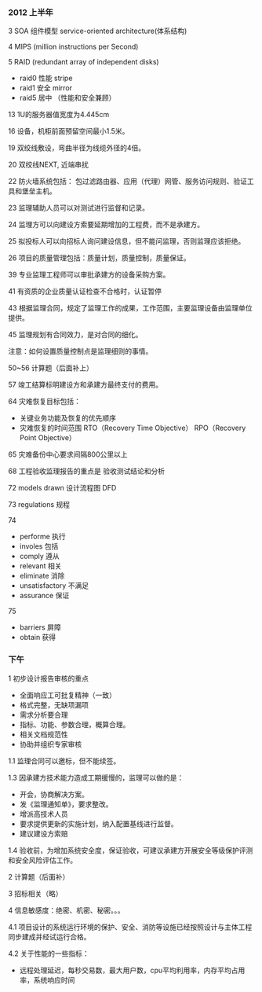 ### 2012 上半年

3 SOA 组件模型 service-oriented architecture(体系结构)

4 MIPS (million instructions per Second)

5 RAID (redundant array of independent disks)
  * raid0 性能 stripe
  * raid1 安全 mirror
  * raid5 居中 （性能和安全兼顾）

13 1U的服务器值宽度为4.445cm

16 设备，机柜前面预留空间最小1.5米。

19 双绞线敷设，弯曲半径为线缆外径的4倍。

20 双绞线NEXT, 近端串扰

22 防火墙系统包括： 包过滤路由器、应用（代理）网管、服务访问规则、验证工具和堡垒主机。

23 监理辅助人员可以对测试进行监督和记录。

24 监理方可以向建设方索要延期增加的工程费，而不是承建方。

25 拟投标人可以向招标人询问建设信息，但不能问监理，否则监理应该拒绝。

26 项目的质量管理包括：质量计划，质量控制，质量保证。

39 专业监理工程师可以审批承建方的设备采购方案。

41 有资质的企业质量认证检查不合格时，认证暂停

43 根据监理合同，规定了监理工作的成果，工作范围，主要监理设备由监理单位提供。

45 监理规划有合同效力，是对合同的细化。

  注意：如何设置质量控制点是监理细则的事情。

50~56 计算题（后面补上）

57 竣工结算标明建设方和承建方最终支付的费用。

64 灾难恢复目标包括：
* 关键业务功能及恢复的优先顺序
* 灾难恢复的时间范围 RTO（Recovery Time Objective） RPO（Recovery Point Objective）

65 灾难备份中心要求间隔800公里以上

68 工程验收监理报告的重点是 验收测试结论和分析

72 models drawn 设计流程图 DFD

73 regulations  规程

74
* performe 执行
* involes  包括
* comply   遵从
* relevant 相关
* eliminate 消除
* unsatisfactory 不满足
* assurance 保证

75
* barriers 屏障
* obtain   获得

### 下午
1 初步设计报告审核的重点
 * 全面响应工可批复精神（一致）
 * 格式完整，无缺项漏项
 * 需求分析要合理
 * 指标、功能、参数合理，概算合理。
 * 相关文档规范性
 * 协助并组织专家审核

1.1 监理合同可以邀标，但不能续签。

1.3 因承建方技术能力造成工期缓慢的，监理可以做的是：
  * 开会，协商解决方案。
  * 发《监理通知单》，要求整改。
  * 增派高技术人员
  * 要求提供更新的实施计划，纳入配置基线进行监督。
  * 建议建设方索赔

1.4 验收前，为增加系统安全度，保证验收，可建议承建方开展安全等级保护评测和安全风险评估工作。

2 计算题（后面补）

3 招标相关（略）

4 信息敏感度：绝密、机密、秘密。。。

4.1 项目设计的系统运行环境的保护、安全、消防等设施已经按照设计与主体工程同步建成并经试运行合格。

4.2 关于性能的一些指标：
* 远程处理延迟，每秒交易数，最大用户数，cpu平均利用率，内存平均占用率，系统响应时间
